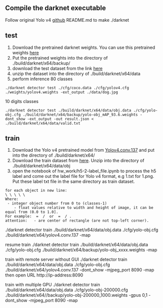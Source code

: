 ## Compile the darknet executable
Follow original Yolo v4 [github](https://github.com/AlexeyAB/darknet.git) README.md to make ./darknet
## test
1. Download the pretrained darknet weights. You can use this pretrained weights [here](https://drive.google.com/file/d/1lDDQ_JJmW0hv4SNGkcT1yiWcPxf459Us/view?usp=sharing)
2. Put the pretrained weights into the directory of ./build/darknet/x64/backup/
3. download the test dataset from the link [here](https://drive.google.com/file/d/1nswVLQSGupsRympzb3tUv3L94d7ADPmi/view?usp=sharing)
4. unzip the dataset into the directory of ./build/darknet/x64/data
5. perform inference
80 classes

<pre><code>./darknet detector test ./cfg/coco.data ./cfg/yolov4.cfg ./weights/yolov4.weights -ext_output ./data/dog.jpg
</code></pre>

10 digits classes

<pre><code>./darknet detector test ./build/darknet/x64/data/obj.data ./cfg/yolo-obj.cfg ./build/darknet/x64/backup/yolo-obj_mAP_93.6.weights -dont_show -ext_output -out result.json < ./build/darknet/x64/data/valid.txt
</code></pre>

## train
1. Download the Yolo v4 pretrained model from [Yolov4.conv.137](https://github.com/AlexeyAB/darknet/releases/download/darknet_yolo_v3_optimal/yolov4.conv.137) and put into the directory of ./build/darknet/x64/
2. Download the train dataset from [here](https://drive.google.com/file/d/1UheRzvFHMCC2vWt5f9PTHMniRP6K_uug/view?usp=sharing). Unzip into the directory of ./build/darknet/x64/data/obj
3. open the notebook of hw_work/h5-2-label_file.ipynb to process the h5 label and come out the label file for Yolo v4 format, e.g 1.txt for 1.png. Put these label txt file in the same directory as train dataset.
<pre><code>for each object in new line:
\<object-class\> \<x_center\> \<y_center\> \<width\> \<height\>
Where:
<object-class> - integer object number from 0 to (classes-1)
<x_center> <y_center> <width> <height> - float values relative to width and height of image, it can be equal from (0.0 to 1.0].
For example: <x> = <absolute_x> / <image_width> or <height> = <absolute_height> / <image_height>.
attention: <x_center> <y_center> - are center of rectangle (are not top-left corner).
</code></pre>
  
  
  
./darknet detector train ./build/darknet/x64/data/obj.data ./cfg/yolo-obj.cfg ./build/darknet/x64/yolov4.conv.137 -map

resume train
./darknet detector train ./build/darknet/x64/data/obj.data ./cfg/yolo-obj.cfg ./build/darknet/x64/backup/yolo-obj_xxxx.weights -map

train with remote server without GUI
./darknet detector train ./build/darknet/x64/data/obj.data ./cfg/yolo-obj.cfg ./build/darknet/x64/yolov4.conv.137 -dont_show -mjpeg_port 8090 -map
then open URL http://ip-address:8090 

train with multiple GPU
./darknet detector train ./build/darknet/x64/data/obj.data ./cfg/yolo-obj-200000.cfg ./build/darknet/x64//backup/yolo-obj-200000_1000.weights -gpus 0,1 -dont_show -mjpeg_port 8090 -map

